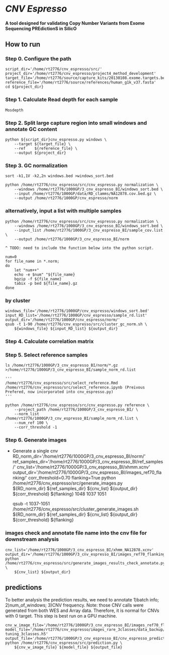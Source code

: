 # _CNV Espresso_
#### A tool designed for validating **C**opy **N**umber **V**ariants from **E**xome **S**equencing **PRE**diction**S** in **S**ilic**O**

## How to run
### Step 0. Configure the path
    script_dir='/home/rt2776/cnv_espresso/src/'
    project_dir='/home/rt2776/cnv_espresso/project4_method_development'
    target_file='/home/rt2776/source/capture_kits/20130108.exome.targets.bed'
    reference_file='/home/rt2776/source/references/human_g1k_v37.fasta'
    cd ${project_dir}

### Step 1. Calculate Read depth for each sample
    Mosdepth

### Step 2. Split large capture region into small windows and annotate GC content 
    python ${script_dir}cnv_espresso.py windows \
        --target ${target_file} \
        --ref    ${reference_file} \
        --output ${project_dir}

### Step 3. GC normalization
    sort -k1,1V -k2,2n windows.bed >windows_sort.bed

    python /home/rt2776/cnv_espresso/src/cnv_espresso.py normalization \
        --windows /home/rt2776/1000GP/3_cnv_espresso_BI/windows_sort.bed \
        --input /home/rt2776/1000GP/data/RD_clamms/NA12878.cov.bed.gz \ 
        --output /home/rt2776/1000GP/cnv_espresso/norm

### alternatively, input a list with multiple samples 

    python /home/rt2776/cnv_espresso/src/cnv_espresso.py normalization \
        --windows /home/rt2776/1000GP/3_cnv_espresso_BI/windows_sort.bed \
        --input_list /home/rt2776/1000GP/3_cnv_espresso_BI/sample_cov.list \
        --output /home/rt2776/1000GP/3_cnv_espresso_BI/norm

    ^ TODO: need to include the function below into the python script.
    
    num=0
    for file_name in *.norm;
    do
        let "num++"
        echo -e $num" "${file_name}
        bgzip -f ${file_name}
        tabix -p bed ${file_name}.gz
    done

### by cluster
    windows_file='/home/rt2776/1000GP/cnv_espresso/windows_sort.bed'
    input_RD_list='/home/rt2776/1000GP/cnv_espresso/sample_rd.list'
    output_dir='/home/rt2776/1000GP/cnv_espresso/norm/'
    qsub -t 1-90 /home/rt2776/cnv_espresso/src/cluster_gc_norm.sh \
        ${windows_file} ${input_RD_list} ${output_dir} 

### Step 4. Calculate correlation matrix



### Step 5. Select reference samples
    ls /home/rt2776/1000GP/3_cnv_espresso_BI/norm/*.gz >/home/rt2776/1000GP/3_cnv_espresso_BI/sample_norm_rd.list

    '''
    /home/rt2776/cnv_espresso/src/select_reference.Rmd
    /home/rt2776/cnv_espresso/src/select_reference.ipynb (Preivous Prefered, now incorporated into cnv_espresso.py)
    '''

    python /home/rt2776/cnv_espresso/src/cnv_espresso.py reference \ 
        --project_path /home/rt2776/1000GP/3_cnv_espresso_BI/ \
        --norm_list /home/rt2776/1000GP/3_cnv_espresso_BI/sample_norm_rd.list \
        --num_ref 100 \
        --corr_threshold -1 

### Step 6. Generate images 

- Generate a single cnv
    RD_norm_dir='/home/rt2776/1000GP/3_cnv_espresso_BI/norm/'
    ref_samples_dir='/home/rt2776/1000GP/3_cnv_espresso_BI/ref_samples/'
    cnv_list='/home/rt2776/1000GP/3_cnv_espresso_BI/xhmm.xcnv' 
    output_dir='/home/rt2776/1000GP/3_cnv_espresso_BI/images_ref70_flanking/'
    corr_threshold=0.70
    flanking=True
    python /home/rt2776/cnv_espresso/src/generate_images.py \
        ${RD_norm_dir} ${ref_samples_dir} ${cnv_list} ${output_dir} ${corr_threshold} ${flanking} 1048 1037  1051

    qsub -t 1037-1051 /home/rt2776/cnv_espresso/src/cluster_generate_images.sh \
        ${RD_norm_dir} ${ref_samples_dir} ${cnv_list} ${output_dir} ${corr_threshold} ${flanking}

### images check and annotate file name into the cnv file for downstream analysis
    cnv_list='/home/rt2776/1000GP/3_cnv_espresso_BI/xhmm_NA12878.xcnv' 
    output_dir='/home/rt2776/1000GP/3_cnv_espresso_BI/images_ref70_flanking/'
    python /home/rt2776/cnv_espresso/src/generate_images_results_check_annotate.py \
        ${cnv_list} ${output_dir}


## predictions
To better analysis the prediction results, we need to annotate 1)batch info; 2)num_of_windows; 3)CNV frequency. 
Note: those CNV calls were generated from both WES and Array data. Therefore, it is normal for CNVs with 0 target.
This step is best run on a GPU machine. 

    cnv_w_image_file='/home/rt2776/1000GP/3_cnv_espresso_BI/images_ref70_flanking/xhmm_NA12878_withImagePath.csv'
    model_file='/home/rt2776/cnv_espresso/images_rare_3classes/data_backup/model_h5/rare_entire_cnv_MobileNet_v1_fine-tuning_3classes.h5'
    output_file='/home/rt2776/1000GP/3_cnv_espresso_BI/cnv_espresso_prediction_ref70_flanking.csv'
    python /home/rt2776/cnv_espresso/src/prediction.py \
        ${cnv_w_image_file} ${model_file} ${output_file}

